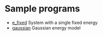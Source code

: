 # Sample programs

* [e_fixed](e_fixed) System with a single fixed energy
* [gaussian](gaussian) Gaussian energy model
